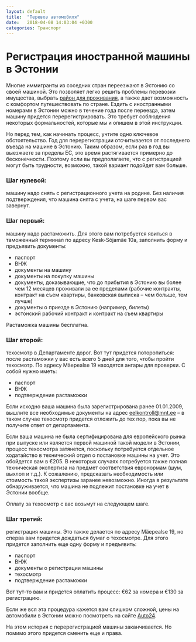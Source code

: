 ```yaml
---
layout: default
title:  "Перевоз автомобиля"
date:   2018-04-08 14:03:04 +0300
categories: Транспорт
---
```

# Регистрация иностранной машины в Эстонии

Многие иммигранты из соседних стран переезжают в Эстонию со своей машиной. Это позволяет легко решить проблемы перевозки имущества, выбрать [район для проживания](../Жилье/2018-04-08-apartments.markdown), а также дает возможность с комфортом путешествовать по стране. Ездить с иностранными номерами в Эстонии можно в течение года после переезда, затем машину придется перерегистрировать. Это требует соблюдения некоторых формальностей, которые мы и опишем в этой инструкции.

Но перед тем, как начинать процесс, учтите одно ключевое обстоятельство. Год для перерегистрации отсчитывается от последнего въезда на машине в Эстонию. Таким образом, если раз в год вы выезжаете за пределы ЕС, это время растягивается примерно до бесконечности. Поэтому если вы предполагаете, что с регистрацией могут быть трудности, возможно, такой вариант подойдет вам больше.

### Шаг нулевой:

машину надо снять с регистрационного учета на родине. Без наличия подтверждения, что машина снята с учета, на шаге первом вас завернут.

### Шаг первый:
машину надо растаможить. Для этого вам потребуется явиться в таможенный терминал по адресу Kesk-Sõjamäe 10a, заполнить форму и предъявить документы:

* паспорт
* ВНЖ
* документы на машину
* документы на покупку машины
* документы, доказывающие, что до прибытия в Эстонию вы более чем 12 месяцев проживали за ее пределами (рабочие контракты, контракт на съем квартиры, банковская выписка – чем больше, тем лучше)
* документы о приезде в Эстонию (например, билеты)
* эстонский рабочий контракт и контракт на съем квартиры

Растаможка машины бесплатна.

### Шаг второй:
техосмотр в Департаменте дорог. Вот тут придется поторопиться: после растаможки у вас есть всего 5 дней для того, чтобы пройти техосмотр. По адресу Mäepealse 19 находятся ангары для проверки. С собой нужно иметь:

* паспорт
* ВНЖ
* подтверждение растаможки

Если исходно ваша машина была зарегистрирована ранее 01.01.2009, вышлите все необходимые документы на адрес eelkontroll@mnt.ee – в таком случае техосмотр придется отложить до тех пор, пока вы не получите ответ от департамента.

Если ваша машина не была сертифицирована для европейского рынка при выпуске или является первой машиной такой модели в Эстонии, процесс техосмотра затянется, поскольку потребуется отдельное ходатайство в технический отдел о постановке машины на учет. Это обойдется вам в €205. В некоторых случаях потребуется также полная техническая экспертиза на предмет соответствия евронормам (шум, выхлоп и т.д.). К сожалению, предсказать необходимость или стоимость такой экспертизы заранее невозможно. Иногда в результате обнаруживается, что машина не подлежит постановке на учет в Эстонии вообще.

Оплату за техосмотр с вас возьмут на следующем шаге.

### Шаг третий:
регистрация машины. Это также делается по адресу Mäepealse 19, но сперва вам придется дождаться бумаг о техосмотре. Для этого придется заполнить еще одну форму и предъявить:

* паспорт
* ВНЖ
* документы о регистрации машины
* техосмотр
* подтверждение растаможки

Вот тут-то вам и придется оплатить процесс: €62 за номера и €130 за регистрацию.

Если же вся эта процедура кажется вам слишком сложной, цены на автомобили в Эстонии можно посмотреть на сайте [Auto24](auto24.ee).

На этом история с перерегистрацией машины заканчивается. Но помимо этого придется сменить еще и права.


